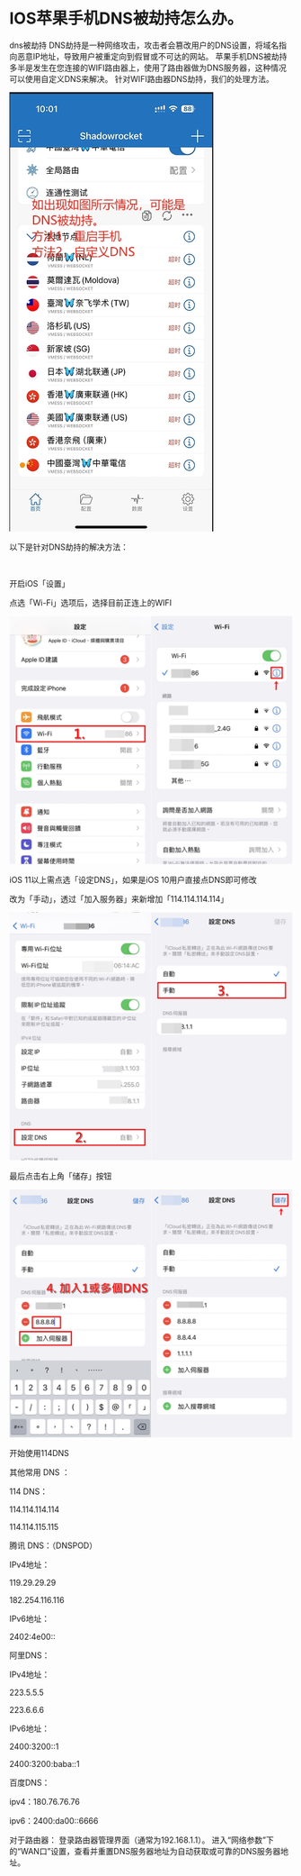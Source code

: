 # IOS苹果手机DNS被劫持怎么办。


dns被劫持
‌DNS劫持是一种网络攻击，攻击者会篡改用户的DNS设置，将域名指向恶意IP地址，导致用户被重定向到假冒或不可达的网站。
苹果手机DNS被劫持多半是发生在您连接的WIFI路由器上，使用了路由器做为DNS服务器，这种情况可以使用自定义DNS来解决。
针对WIFI路由器DNS劫持，我们的处理方法。

![](../images/ios_dns/iosdns.jpg)



以下是针对DNS劫持的解决方法：

‌

开启iOS「设置」



点选「Wi-Fi」选项后，选择目前正连上的WIFI


![](../images/ios_dns/1.jpg)





iOS 11以上需点选「设定DNS」，如果是iOS 10用户直接点DNS即可修改






改为「手动」，透过「加入服务器」来新增加「114.114.114.114」

![](../images/ios_dns/2.jpg)

最后点击右上角「储存」按钮



![](../images/ios_dns/3.jpg)





开始使用114DNS










其他常用 DNS ：

114 DNS：

114.114.114.114 

114.114.115.115 

腾讯 DNS：（DNSPOD）

IPv4地址：

119.29.29.29

182.254.116.116

IPv6地址：

2402:4e00::

阿里DNS：

IPv4地址：

223.5.5.5

223.6.6.6

IPv6地址：

2400:3200::1

2400:3200:baba::1

百度DNS：

ipv4：180.76.76.76

ipv6：2400:da00::6666



‌对于路由器‌：
登录路由器管理界面（通常为192.168.1.1）。
进入“网络参数”下的“WAN口”设置，查看并重置DNS服务器地址为自动获取或可靠的DNS服务器地址。